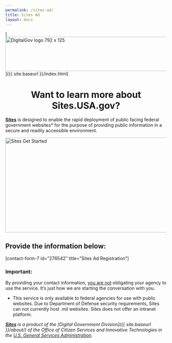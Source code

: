 ```yaml
---
permalink: /sites-ad/
title: Sites Ad
layout: docs
---
```


[<img class="aligncenter wp-image-107152" src="https://s3.amazonaws.com/sitesusa/wp-content/uploads/sites/212/2014/01/logo.png" alt="DigitalGov logo 792 x 125" width="678" height="107" />]({{ site.baseurl }}/index.html)

<h1 style="text-align: center">
  Want to learn more about Sites.USA.gov?
</h1>

[**Sites**](https://sites.usa.gov/) is designed to enable the rapid deployment of public facing federal government websites* for the purpose of providing public information in a secure and readily accessible environment.

<img class="  aligncenter wp-image-271052" src="https://s3.amazonaws.com/sitesusa/wp-content/uploads/sites/212/2015/05/678-x-385-SITES-presentation3.jpg" alt="Sites Get Started" width="522" height="296" />

## **Provide the information below:**

[contact-form-7 id=&#8221;276542&#8243; title=&#8221;Sites Ad Registration&#8221;]

### Important:

By providing your contact information, <span style="text-decoration: underline">you are not</span> obligating your agency to use the service. It&#8217;s just how we are starting the conversation with you.

* This service is only available to federal agencies for use with public websites. Due to Department of Defense security requirements, Sites can not currently host .mil websites. Sites does not offer an intranet platform.

_[**Sites**](https://sites.usa.gov/) is a product of the [Digital Government Division]({{ site.baseurl }}/about/) of the Office of Citizen Services and Innovative Technologies in the [U.S. General Services Administration](http://www.gsa.gov/)._